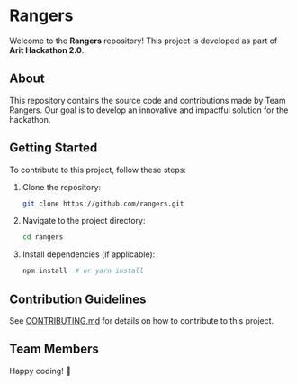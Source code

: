 # Rangers

Welcome to the **Rangers** repository! This project is developed as part of **Arit Hackathon 2.0**.

## About
This repository contains the source code and contributions made by Team Rangers. Our goal is to develop an innovative and impactful solution for the hackathon.

## Getting Started
To contribute to this project, follow these steps:
1. Clone the repository:
   ```sh
   git clone https://github.com/rangers.git
   ```
2. Navigate to the project directory:
   ```sh
   cd rangers
   ```
3. Install dependencies (if applicable):
   ```sh
   npm install  # or yarn install
   ```

## Contribution Guidelines
See [CONTRIBUTING.md](./CONTRIBUTING.md) for details on how to contribute to this project.

## Team Members
<!-- - Member 1
- Member 2
- Member 3
- Member 4 -->


Happy coding! 🚀

